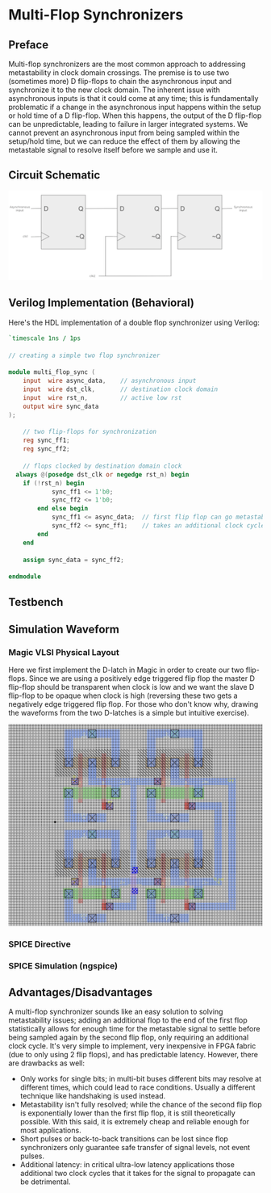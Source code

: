 # Multi-Flop Synchronizers

## Preface
Multi-flop synchronizers are the most common approach to addressing metastability in clock domain crossings. The premise is to use
two (sometimes more) D flip-flops to chain the asynchronous input and synchronize it to the new clock domain. The inherent issue 
with asynchronous inputs is that it could come at any time; this is fundamentally problematic if a change in the asynchronous input
happens within the setup or hold time of a D flip-flop. When this happens, the output of the D flip-flop can be unpredictable, leading
to failure in larger integrated systems. We cannot prevent an asynchronous input from being sampled within the setup/hold time, but we 
can reduce the effect of them by allowing the metastable signal to resolve itself before we sample and use it.

## Circuit Schematic
<p align="center">
    <img src="./TwoFlopSynch.png" />
</p>

## Verilog Implementation (Behavioral)

Here's the HDL implementation of a double flop synchronizer using Verilog:

```Verilog
`timescale 1ns / 1ps

// creating a simple two flop synchronizer

module multi_flop_sync (
    input  wire async_data,    // asynchronous input
    input  wire dst_clk,       // destination clock domain
    input  wire rst_n,         // active low rst     
    output wire sync_data      
);

    // two flip-flops for synchronization
    reg sync_ff1;
    reg sync_ff2;
    
    // flops clocked by destination domain clock
  always @(posedge dst_clk or negedge rst_n) begin
    if (!rst_n) begin
            sync_ff1 <= 1'b0;
            sync_ff2 <= 1'b0;
        end else begin
            sync_ff1 <= async_data;  // first flip flop can go metastable here
            sync_ff2 <= sync_ff1;    // takes an additional clock cycle to propagate
        end
    end
    
    assign sync_data = sync_ff2;

endmodule
```
## Testbench 

## Simulation Waveform

### Magic VLSI Physical Layout
Here we first implement the D-latch in Magic in order to create our two flip-flops. Since we are using a positively edge triggered flip flop the master D flip-flop should be transparent when clock is low and we want the slave D flip-flop to be opaque when clock is high (reversing these two gets a negatively edge triggered flip flop. For those who don't know why, drawing the waveforms from the two D-latches is a simple but intuitive exercise). 
<p align="center">
    <img src="./DLatchLayout.png" />
</p>

### SPICE Directive

### SPICE Simulation (ngspice)

## Advantages/Disadvantages
A multi-flop synchronizer sounds like an easy solution to solving metastability issues; adding an additional flop to the end of the first flop statistically allows for enough time for the metastable signal to settle before being sampled again by the second flip flop, only requiring an additional clock cycle. It's very simple to implement, very inexpensive in FPGA fabric (due to only using 2 flip flops), and has predictable latency. However, there are drawbacks as well:
- Only works for single bits; in multi-bit buses different bits may resolve at different times, which could lead to race conditions. Usually a different technique like handshaking is used instead.
- Metastability isn't fully resolved; while the chance of the second flip flop is exponentially lower than the first flip flop, it is still theoretically possible. With this said, it is extremely cheap and reliable enough for most applications.
- Short pulses or back-to-back transitions can be lost since flop synchronizers only guarantee safe transfer of signal levels, not event pulses.
- Additional latency: in critical ultra-low latency applications those additional two clock cycles that it takes for the signal to propagate can be detrimental.
